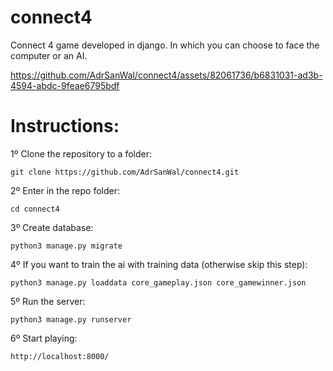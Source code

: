 # connect4

Connect 4 game developed in django. In which you can choose to face the computer or an AI.

https://github.com/AdrSanWal/connect4/assets/82061736/b6831031-ad3b-4594-abdc-9feae6795bdf

Instructions:
=

1º Clone the repository to a folder:

    git clone https://github.com/AdrSanWal/connect4.git

2º Enter in the repo folder:

    cd connect4

3º Create database:

    python3 manage.py migrate

4º If you want to train the ai with training data (otherwise skip this step):

    python3 manage.py loaddata core_gameplay.json core_gamewinner.json

5º Run the server:

    python3 manage.py runserver

6º Start playing:

    http://localhost:8000/
